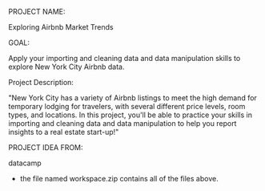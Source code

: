 PROJECT NAME:

Exploring Airbnb Market Trends


GOAL:

Apply your importing and cleaning data and data manipulation skills to explore New York City Airbnb data.


Project Description:

"New York City has a variety of Airbnb listings to meet the high demand for temporary lodging for travelers, with several different price levels, room types, and locations.
In this project, you'll be able to practice your skills in importing and cleaning data and data manipulation to help you report insights to a real estate start-up!"


PROJECT IDEA FROM:

datacamp

* the file named workspace.zip contains all of the files above.
